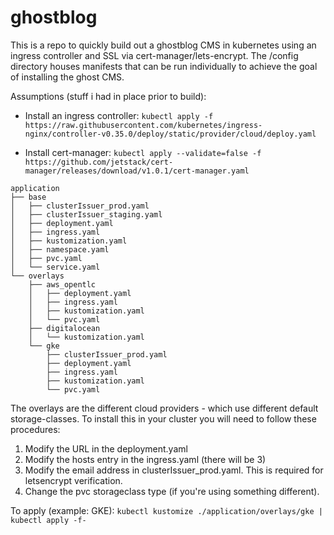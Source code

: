 # ghostblog

This is a repo to quickly build out a ghostblog CMS in kubernetes using
an ingress controller and SSL via cert-manager/lets-encrypt. The /config
directory houses manifests that can be run individually to achieve the goal of installing the ghost CMS.


Assumptions (stuff i had in place prior to build):
- Install an ingress controller:
`kubectl apply -f https://raw.githubusercontent.com/kubernetes/ingress-nginx/controller-v0.35.0/deploy/static/provider/cloud/deploy.yaml`

- Install cert-manager:
`kubectl apply --validate=false -f https://github.com/jetstack/cert-manager/releases/download/v1.0.1/cert-manager.yaml`

```
application
├── base
│   ├── clusterIssuer_prod.yaml
│   ├── clusterIssuer_staging.yaml
│   ├── deployment.yaml
│   ├── ingress.yaml
│   ├── kustomization.yaml
│   ├── namespace.yaml
│   ├── pvc.yaml
│   └── service.yaml
└── overlays
    ├── aws_opentlc
    │   ├── deployment.yaml
    │   ├── ingress.yaml
    │   ├── kustomization.yaml
    │   └── pvc.yaml
    ├── digitalocean
    │   └── kustomization.yaml
    └── gke
        ├── clusterIssuer_prod.yaml
        ├── deployment.yaml
        ├── ingress.yaml
        ├── kustomization.yaml
        └── pvc.yaml
```

The overlays are the different cloud providers - which use different default storage-classes. To install 
this in your cluster you will need to follow these procedures:

1. Modify the URL in the deployment.yaml
2. Modify the hosts entry in the ingress.yaml (there will be 3) 
3. Modify the email address in clusterIssuer_prod.yaml. This is required for letsencrypt verification.
4. Change the pvc storageclass type (if you're using something different).

To apply (example: GKE):
`kubectl kustomize ./application/overlays/gke | kubectl apply -f-`
